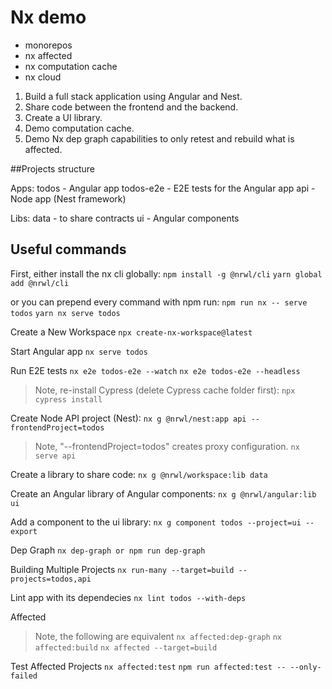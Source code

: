 # Nx demo

- monorepos
- nx affected
- nx computation cache
- nx cloud

1. Build a full stack application using Angular and Nest.
2. Share code between the frontend and the backend.
3. Create a UI library.
4. Demo computation cache.
5. Demo Nx dep graph capabilities to only retest and rebuild what is affected.


##Projects structure

Apps:
	todos - Angular app
	todos-e2e - E2E tests for the Angular app
	api - Node app (Nest framework)

Libs:
	data - to share contracts
	ui - Angular components


## Useful commands

First, either install the nx cli globally:
`npm install -g @nrwl/cli`
`yarn global add @nrwl/cli`

or you can prepend every command with npm run:
`npm run nx -- serve todos`
`yarn nx serve todos`

Create a New Workspace
`npx create-nx-workspace@latest`

Start Angular app
`nx serve todos`

Run E2E tests
`nx e2e todos-e2e --watch`
`nx e2e todos-e2e --headless`
> Note, re-install Cypress (delete Cypress cache folder first):
`npx cypress install`

Create Node API project (Nest):
`nx g @nrwl/nest:app api --frontendProject=todos`
> Note, "--frontendProject=todos" creates proxy configuration.
`nx serve api`

Create a library to share code:
`nx g @nrwl/workspace:lib data`

Create an Angular library of Angular components:
`nx g @nrwl/angular:lib ui`

Add a component to the ui library:
`nx g component todos --project=ui --export`

Dep Graph
`nx dep-graph or npm run dep-graph`

Building Multiple Projects
`nx run-many --target=build --projects=todos,api`

Lint app with its dependecies
`nx lint todos --with-deps`

Affected
> Note, the following are equivalent
`nx affected:dep-graph`
`nx affected:build`
`nx affected --target=build`

Test Affected Projects
`nx affected:test`
`npm run affected:test -- --only-failed`